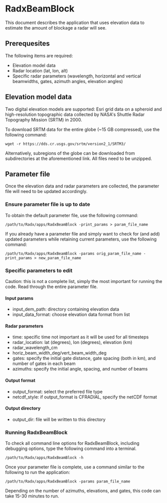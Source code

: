# RadxBeamBlock
This document describes the application that uses elevation data to estimate the amount of blockage a radar will see.

## Prerequesites
The following items are required:
- Elevation model data
- Radar location (lat, lon, alt)
- Specific radar parameters (wavelength, horizontal and vertical beamwidths, gates, azimuth angles, elevation angles)

## Elevation model data
Two digital elevation models are supported: Esri grid data on a spheroid and high-resolution topographic data collected by NASA's Shuttle Radar Topography Mission (SRTM) in 2000.

To download SRTM data for the entire globe (~15 GB compressed), use the following command:
```
wget -r https://dds.cr.usgs.gov/srtm/version2_1/SRTM3/
```
Alternatively, subregions of the globe can be downloaded from subdirectories at the aforementioned link. All files need to be unzipped.

## Parameter file
Once the elevation data and radar parameters are collected, the parameter file will need to be updated accordingly.

### Ensure parameter file is up to date
To obtain the default parameter file, use the following command:
```
/path/to/Radx/apps/RadxBeamBlock -print_params > param_file_name
```
If you already have a parameter file and simply want to check for (and add) updated parameters while retaining current parameters, use the following command:
```
/path/to/Radx/apps/RadxBeamBlock -params orig_param_file_name -print_params > new_param_file_name
```

### Specific parameters to edit
Caution: this is not a complete list, simply the most important for running the code. Read through the entire parameter file.
#### Input params
- input_dem_path: directory containing elevation data
- input_data_format: choose elevation data format from list
#### Radar parameters
- time: specific time not important as it will be used for all timesteps 
- radar_location: lat (degrees), lon (degrees), elevation (km)
- radar_wavelength_cm
- horiz_beam_width_deg/vert_beam_width_deg
- gates: specify the initial gate distance, gate spacing (both in km), and number of gates in each beam
- azimuths: specify the initial angle, spacing, and number of beams
#### Output format
- output_format: select the preferred file type
- netcdf_style: if output_format is CFRADIAL, specify the netCDF format
#### Output directory
- output_dir: file will be written to this directory

### Running RadxBeamBlock
To check all command line options for RadxBeamBlock, including debugging options, type the following command into a terminal.
```
/path/to/Radx/apps/RadxBeamBlock -h
```
Once your parameter file is complete, use a command similar to the following to run the application:
```
/path/to/Radx/apps/RadxBeamBlock -params param_file_name
```
Depending on the number of azimuths, elevations, and gates, this code can take 15-30 minutes to run. 
